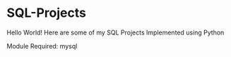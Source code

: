 # SQL-Projects
<p>Hello World! Here are some of my SQL Projects Implemented using Python</p>
<p>Module Required: mysql</p>
